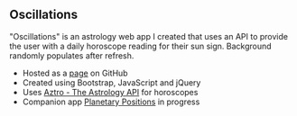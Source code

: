 ## Oscillations

"Oscillations" is an astrology web app I created that uses an API to provide the user with a daily horoscope reading for their sun sign. Background randomly populates after refresh.

- Hosted as a [page](https://averyramirez.github.io/astrologyApp/) on GitHub
- Created using Bootstrap, JavaScript and jQuery
- Uses [Aztro - The Astrology API](https://github.com/sameerkumar18/aztro/) for horoscopes
- Companion app [Planetary Positions](https://averyramirez.github.io/planetaryPositions/) in progress
